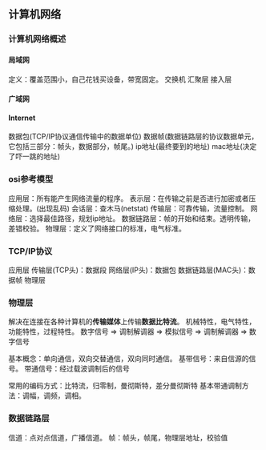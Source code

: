 <!-- ---
title: computer-networks
tags: 这是标签
categories: 这是分类
archives: 这是归档
photos:
  - 'http://oz2tkq0zj.bkt.clouddn.com/17-11-9/52323298.jpg'
date: 2018-11-08 20:11:06
--- -->
##  计算机网络

### 计算机网络概述
####  局域网
定义：覆盖范围小，自己花钱买设备，带宽固定。
交换机 汇聚层 接入层
####  广域网

####  Internet

数据包(TCP/IP协议通信传输中的数据单位) 数据帧(数据链路层的协议数据单元，它包括三部分：帧头，数据部分，帧尾。) ip地址(最终要到的地址) mac地址(决定了吓一跳的地址)
<!--more-->
### osi参考模型
应用层：所有能产生网络流量的程序。
表示层：在传输之前是否进行加密或者压缩处理。(出现乱码)
会话层：查木马(netstat)
传输层：可靠传输，流量控制。
网络层：选择最佳路径，规划ip地址。
数据链路层：帧的开始和结束。透明传输，差错校验。
物理层：定义了网络接口的标准，电气标准。

### TCP/IP协议
应用层
传输层(TCP头)：数据段
网络层(IP头)：数据包
数据链路层(MAC头)：数据帧
物理层

### 物理层
解决在连接在各种计算机的**传输媒体**上传输**数据比特流**。
机械特性，电气特性，功能特性，过程特性。
数字信号 => 调制解调器 => 模拟信号 => 调制解调器 => 数字信号

基本概念：单向通信，双向交替通信，双向同时通信。
基带信号：来自信源的信号。
带通信号：经过载波调制后的信号

常用的编码方式：比特流，归零制，曼彻斯特，差分曼彻斯特
基本带通调制方法：调幅，调频，调相。

### 数据链路层
信道：点对点信道，广播信道。
帧：帧头，帧尾，物理层地址，校验值

